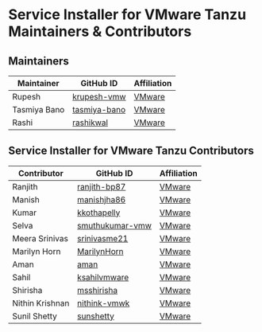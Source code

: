 # Service Installer for VMware Tanzu Maintainers & Contributors

## Maintainers

| Maintainer | GitHub ID | Affiliation |
|------------|-----------|-------------|
|Rupesh      |[krupesh-vmw](https://github.com/krupesh-vmw)|[VMware](https://www.github.com/vmware-tanzu/)|
|Tasmiya Bano|[tasmiya-bano](https://github.com/tasmiya-bano)|[VMware](https://www.github.com/vmware-tanzu/)|
|Rashi       |[rashikwal](https://github.com/rashikwal)|[VMware](https://www.github.com/vmware-tanzu/)|

## Service Installer for VMware Tanzu Contributors

| Contributor | GitHub ID | Affiliation |
|-------------|-----------|-------------|
|Ranjith|[ranjith-bp87](https://github.com/ranjith-bp87)|[VMware](https://www.github.com/vmware-tanzu/)|
|Manish|[manishjha86](https://github.com/manishjha86)|[VMware](https://www.github.com/vmware-tanzu/)|
|Kumar|[kkothapelly](https://github.com/kkothapelly)|[VMware](https://www.github.com/vmware-tanzu/)|
|Selva|[smuthukumar-vmw](https://github.com/smuthukumar-vmw)|[VMware](https://www.github.com/vmware-tanzu/)|
|Meera Srinivas|[srinivasme21](https://github.com/srinivasme21)|[VMware](https://www.github.com/vmware-tanzu/)|
|Marilyn Horn|[MarilynHorn](https://github.com/MarilynHorn)|[VMware](https://www.github.com/vmware-tanzu/)|
|Aman|[aman](https://github.com/abasotra)|[VMware](https://www.github.com/vmware-tanzu/)|
|Sahil|[ksahilvmware](https://github.com/ksahilvmware)|[VMware](https://www.github.com/vmware-tanzu/)|
|Shirisha|[msshirisha](https://github.com/msshirisha)|[VMware](https://www.github.com/vmware-tanzu/)|
|Nithin Krishnan|[nithink-vmwk](https://github.com/nithink-vmw)|[VMware](https://www.github.com/vmware-tanzu/)|
|Sunil Shetty|[sunshetty](https://github.com/sunshetty)|[VMware](https://www.github.com/vmware-tanzu/)|

